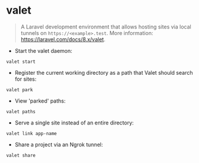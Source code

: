 # valet

> A Laravel development environment that allows hosting sites via local tunnels on `https://<example>.test`.
> More information: <https://laravel.com/docs/8.x/valet>.

- Start the valet daemon:

`valet start`

- Register the current working directory as a path that Valet should search for sites:

`valet park`

- View 'parked' paths:

`valet paths`

- Serve a single site instead of an entire directory:

`valet link app-name`

- Share a project via an Ngrok tunnel:

`valet share`
